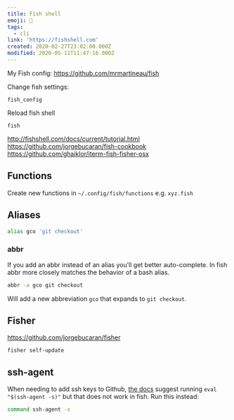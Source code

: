 ```yaml
---
title: Fish shell
emoji: 🐠
tags:
  - cli
link: 'https://fishshell.com'
created: 2020-02-27T23:02:00.000Z
modified: 2020-05-11T11:47:16.000Z
---
```


My Fish config: https://github.com/mrmartineau/fish

Change fish settings:

```shell
fish_config
```

Reload fish shell

```shell
fish
```

http://fishshell.com/docs/current/tutorial.html
https://github.com/jorgebucaran/fish-cookbook
https://github.com/ghaiklor/iterm-fish-fisher-osx

## Functions

Create new functions in `~/.config/fish/functions` e.g. `xyz.fish`

## Aliases

```sh
alias gco 'git checkout'
```

### abbr

If you add an abbr instead of an alias you'll get better auto-complete. In fish abbr more closely matches the behavior of a bash alias.

```sh
abbr -a gco git checkout
```

Will add a new abbreviation `gco` that expands to `git checkout`.

## Fisher

https://github.com/jorgebucaran/fisher

```
fisher self-update
```

## ssh-agent

When needing to add ssh keys to Github, [the docs](https://docs.github.com/en/authentication/connecting-to-github-with-ssh/generating-a-new-ssh-key-and-adding-it-to-the-ssh-agent#adding-your-ssh-key-to-the-ssh-agent) suggest running `eval "$(ssh-agent -s)"` but that does not work in fish. Run this instead:

```sh
command ssh-agent -s
```